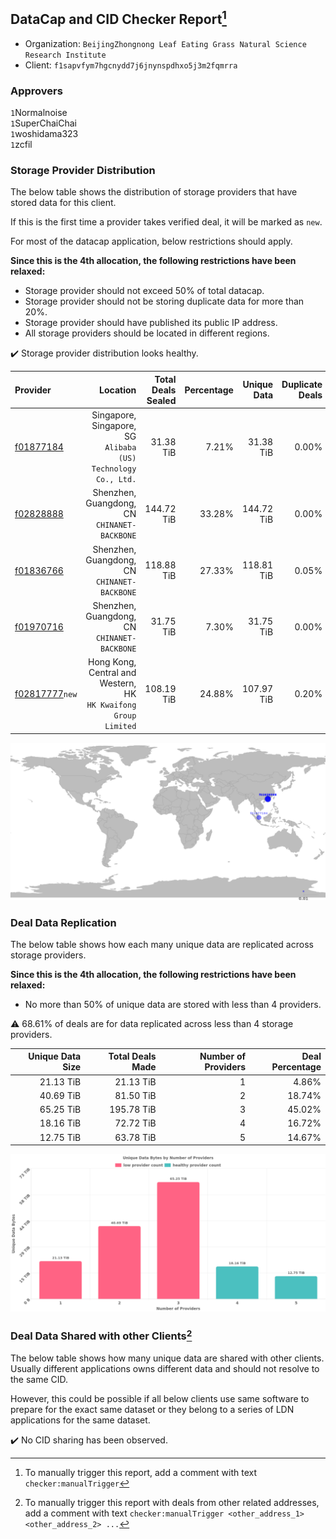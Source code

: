 ## DataCap and CID Checker Report[^1]
 - Organization: `BeijingZhongnong Leaf Eating Grass Natural Science Research Institute`
 - Client: `f1sapvfym7hgcnydd7j6jnynspdhxo5j3m2fqmrra`
### Approvers
`1`Normalnoise<br/>`1`SuperChaiChai<br/>`1`woshidama323<br/>`1`zcfil


### Storage Provider Distribution
The below table shows the distribution of storage providers that have stored data for this client.

If this is the first time a provider takes verified deal, it will be marked as `new`.

For most of the datacap application, below restrictions should apply.

**Since this is the 4th allocation, the following restrictions have been relaxed:**
 - Storage provider should not exceed 50% of total datacap.
 - Storage provider should not be storing duplicate data for more than 20%.
 - Storage provider should have published its public IP address.
 - All storage providers should be located in different regions.

✔️ Storage provider distribution looks healthy.

| Provider                                                    |                                                           Location | Total Deals Sealed | Percentage | Unique Data | Duplicate Deals |
| :---------------------------------------------------------- | -----------------------------------------------------------------: | -----------------: | ---------: | ----------: | --------------: |
| [f01877184](https://filfox.info/en/address/f01877184)       |   Singapore, Singapore, SG<br/>`Alibaba (US) Technology Co., Ltd.` |          31.38 TiB |      7.21% |   31.38 TiB |           0.00% |
| [f02828888](https://filfox.info/en/address/f02828888)       |                    Shenzhen, Guangdong, CN<br/>`CHINANET-BACKBONE` |         144.72 TiB |     33.28% |  144.72 TiB |           0.00% |
| [f01836766](https://filfox.info/en/address/f01836766)       |                    Shenzhen, Guangdong, CN<br/>`CHINANET-BACKBONE` |         118.88 TiB |     27.33% |  118.81 TiB |           0.05% |
| [f01970716](https://filfox.info/en/address/f01970716)       |                    Shenzhen, Guangdong, CN<br/>`CHINANET-BACKBONE` |          31.75 TiB |      7.30% |   31.75 TiB |           0.00% |
| [f02817777](https://filfox.info/en/address/f02817777)`new`  | Hong Kong, Central and Western, HK<br/>`HK Kwaifong Group Limited` |         108.19 TiB |     24.88% |  107.97 TiB |           0.20% |

<img src="https://raw.githubusercontent.com/data-preservation-programs/filplus-checker-assets/main/filecoin-project/filecoin-plus-large-datasets/issues/2090/1705481487485.png"/>

### Deal Data Replication
The below table shows how each many unique data are replicated across storage providers.


**Since this is the 4th allocation, the following restrictions have been relaxed:**
- No more than 50% of unique data are stored with less than 4 providers.

⚠️ 68.61% of deals are for data replicated across less than 4 storage providers.

| Unique Data Size | Total Deals Made | Number of Providers | Deal Percentage |
| ---------------: | ---------------: | ------------------: | --------------: |
|        21.13 TiB |        21.13 TiB |                   1 |           4.86% |
|        40.69 TiB |        81.50 TiB |                   2 |          18.74% |
|        65.25 TiB |       195.78 TiB |                   3 |          45.02% |
|        18.16 TiB |        72.72 TiB |                   4 |          16.72% |
|        12.75 TiB |        63.78 TiB |                   5 |          14.67% |

<img src="https://raw.githubusercontent.com/data-preservation-programs/filplus-checker-assets/main/filecoin-project/filecoin-plus-large-datasets/issues/2090/1705481488304.png"/>

### Deal Data Shared with other Clients[^3]
The below table shows how many unique data are shared with other clients.
Usually different applications owns different data and should not resolve to the same CID.

However, this could be possible if all below clients use same software to prepare for the exact same dataset or they belong to a series of LDN applications for the same dataset.

✔️ No CID sharing has been observed.

[^1]: To manually trigger this report, add a comment with text `checker:manualTrigger`

[^2]: Deals from those addresses are combined into this report as they are specified with `checker:manualTrigger`

[^3]: To manually trigger this report with deals from other related addresses, add a comment with text `checker:manualTrigger <other_address_1> <other_address_2> ...`
